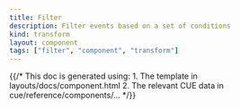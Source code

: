 ```yaml
---
title: Filter
description: Filter events based on a set of conditions
kind: transform
layout: component
tags: ["filter", "component", "transform"]
---
```


{{/* This doc is generated using:
     1. The template in layouts/docs/component.html
     2. The relevant CUE data in cue/reference/components/... */}}
